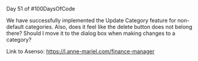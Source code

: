 Day 51 of #100DaysOfCode
  
We have successfully implemented the Update Category feature for non-default categories. Also, does it feel like the delete button does not belong there? Should I move it to the dialog box when making changes to a category?  
  
Link to Asenso:
https://l.anne-mariel.com/finance-manager